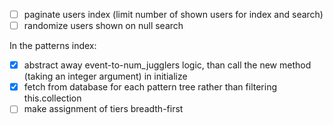 - [ ] paginate users index (limit number of shown users for index and search)
- [ ] randomize users shown on null search

In the patterns index:
- [x] abstract away event-to-num_jugglers logic, than call the new method (taking an integer argument) in initialize
- [x] fetch from database for each pattern tree rather than filtering this.collection
- [ ] make assignment of tiers breadth-first
